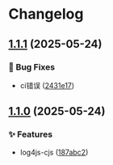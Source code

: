 # Changelog

## [1.1.1](https://github.com/KarinJS/esmify/compare/log4js-cjs-v1.1.0...log4js-cjs-v1.1.1) (2025-05-24)


### 🐛 Bug Fixes

* ci错误 ([2431e17](https://github.com/KarinJS/esmify/commit/2431e17b8718b91170d5c70522713d222ffb2dcc))

## [1.1.0](https://github.com/KarinJS/esmify/compare/log4js-cjs-v1.0.0...log4js-cjs-v1.1.0) (2025-05-24)


### ✨ Features

* log4js-cjs ([187abc2](https://github.com/KarinJS/esmify/commit/187abc291903bbeb607710cfcc19c324c4672d2d))
